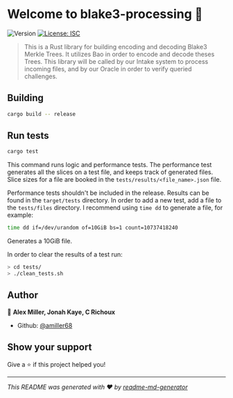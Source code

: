 <h1>Welcome to blake3-processing 👋</h1>
<p>
  <img alt="Version" src="https://img.shields.io/badge/version-(0.0.1)-blue.svg?cacheSeconds=2592000" />
  <a href="#" target="_blank">
    <img alt="License: ISC" src="https://img.shields.io/badge/License-ISC-yellow.svg" />
  </a>
</p>

> This is a Rust library for building encoding and decoding Blake3 Merkle Trees.
> It utilizes Bao in order to encode and decode theses Trees.
> This library will be called by our Intake system to process incoming files, and by 
> our Oracle in order to verify queried challenges.

## Building

```sh
cargo build -- release
```

## Run tests
```sh
cargo test
```

This command runs logic and performance tests.
The performance test generates all the slices on a test file, and keeps track of generated files.
Slice sizes for a file are booked in the `tests/results/<file_name>.json` file.

Performance tests shouldn't be included in the release.
Results can be found in the `target/tests` directory.
In order to add a new test, add a file to the `tests/files` directory. I recommend using `time dd` to generate a file, for example:
```sh
time dd if=/dev/urandom of=10GiB bs=1 count=10737418240
```
Generates a 10GiB file.

In order to clear the results of a test run:

```sh
> cd tests/
> ./clean_tests.sh
```

## Author

👤 **Alex Miller, Jonah Kaye, C Richoux**

* Github: [@amiller68](https://github.com/amiller68)

## Show your support

Give a ⭐️ if this project helped you!

***
_This README was generated with ❤️ by [readme-md-generator](https://github.com/kefranabg/readme-md-generator)_